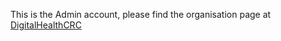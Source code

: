 This is the Admin account, please find the organisation page at [DigitalHealthCRC](https://github.com/DigitalHealthCRC)
